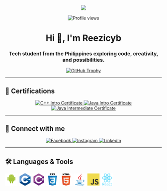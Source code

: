 <div align="center">
  <img height="150" src="https://media.giphy.com/media/M9gbBd9nbDrOTu1Mqx/giphy.gif"  />
</div>

<p align="center">
  <img src="https://komarev.com/ghpvc/?username=reezicyb&label=Profile%20views&color=0e75b6&style=flat" alt="Profile views" />
</p>

<h1 align="center">Hi 👋, I'm Reezicyb</h1>
<h3 align="center">Tech student from the Philippines exploring code, creativity, and possibilities.</h3>

<p align="center">
  <a href="https://github.com/ryo-ma/github-profile-trophy">
    <img src="https://github-profile-trophy.vercel.app/?username=reezicyb" alt="GitHub Trophy" />
  </a>
</p>

---

## 📜 Certifications

<p align="center">
  <a href="https://www.sololearn.com/certificates/CC-WQPRE5IJ" target="_blank">
    <img src="https://img.shields.io/badge/SoloLearn-C++%20Intro-blue?style=for-the-badge&logo=sololearn" height="35" alt="C++ Intro Certificate" />
  </a>
  <a href="https://www.sololearn.com/certificates/CC-1V3V8UI2" target="_blank">
    <img src="https://img.shields.io/badge/SoloLearn-Java%20Intro-blue?style=for-the-badge&logo=sololearn" height="35" alt="Java Intro Certificate" />
  </a>
  <a href="https://www.sololearn.com/certificates/CC-XKTAY3BY" target="_blank">
    <img src="https://img.shields.io/badge/SoloLearn-Java%20Intermediate-blue?style=for-the-badge&logo=sololearn" height="35" alt="Java Intermediate Certificate" />
  </a>
</p>

---

## 🔗 Connect with me

<p align="center">
  <a href="https://facebook.com/raiko.rebucas" target="_blank">
    <img src="https://img.shields.io/static/v1?message=Facebook&logo=facebook&label=&color=1877F2&logoColor=white&labelColor=&style=for-the-badge" height="35" alt="Facebook" />
  </a>
  <a href="https://instagram.com/rrj.aeiuo" target="_blank">
    <img src="https://img.shields.io/static/v1?message=Instagram&logo=instagram&label=&color=E4405F&logoColor=white&labelColor=&style=for-the-badge" height="35" alt="Instagram" />
  </a>
  <a href="https://www.linkedin.com/in/raiko-estrada-14aa2b2b6/" target="_blank">
    <img src="https://img.shields.io/static/v1?message=LinkedIn&logo=linkedin&label=&color=0A66C2&logoColor=white&labelColor=&style=for-the-badge" height="35" alt="LinkedIn" />
  </a>
</p>

---

## 🛠 Languages & Tools

<p>
  <a href="https://developer.android.com" target="_blank"><img src="https://raw.githubusercontent.com/devicons/devicon/master/icons/android/android-original-wordmark.svg" alt="Android" width="40" height="40"/></a>
  <a href="https://www.w3schools.com/cpp/" target="_blank"><img src="https://raw.githubusercontent.com/devicons/devicon/master/icons/cplusplus/cplusplus-original.svg" alt="C++" width="40" height="40"/></a>
  <a href="https://www.w3schools.com/cs/" target="_blank"><img src="https://raw.githubusercontent.com/devicons/devicon/master/icons/csharp/csharp-original.svg" alt="C#" width="40" height="40"/></a>
  <a href="https://www.w3schools.com/css/" target="_blank"><img src="https://raw.githubusercontent.com/devicons/devicon/master/icons/css3/css3-original-wordmark.svg" alt="CSS3" width="40" height="40"/></a>
  <a href="https://www.w3.org/html/" target="_blank"><img src="https://raw.githubusercontent.com/devicons/devicon/master/icons/html5/html5-original-wordmark.svg" alt="HTML5" width="40" height="40"/></a>
  <a href="https://www.java.com" target="_blank"><img src="https://raw.githubusercontent.com/devicons/devicon/master/icons/java/java-original.svg" alt="Java" width="40" height="40"/></a>
  <a href="https://developer.mozilla.org/en-US/docs/Web/JavaScript" target="_blank"><img src="https://raw.githubusercontent.com/devicons/devicon/master/icons/javascript/javascript-original.svg" alt="JavaScript" width="40" height="40"/></a>
  <a href="https://reactjs.org/" target="_blank"><img src="https://raw.githubusercontent.com/devicons/devicon/master/icons/react/react-original-wordmark.svg" alt="React" width="40" height="40"/></a>
</p>
